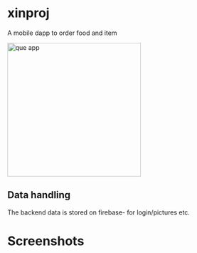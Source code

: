 # xinproj
A mobile dapp to order food and item


<img src="https://user-images.githubusercontent.com/41366455/171731931-f6857166-3bfe-462c-957e-6a675e393d02.png" alt="que app" width="300"/> 

## Data handling
The backend data is stored on firebase- for login/pictures etc.

# Screenshots

